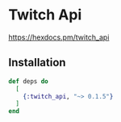 # Twitch Api

https://hexdocs.pm/twitch_api

## Installation

```elixir
def deps do
  [
    {:twitch_api, "~> 0.1.5"}
  ]
end
```

